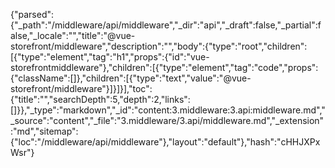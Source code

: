 {"parsed":{"_path":"/middleware/api/middleware","_dir":"api","_draft":false,"_partial":false,"_locale":"","title":"@vue-storefront/middleware","description":"","body":{"type":"root","children":[{"type":"element","tag":"h1","props":{"id":"vue-storefrontmiddleware"},"children":[{"type":"element","tag":"code","props":{"className":[]},"children":[{"type":"text","value":"@vue-storefront/middleware"}]}]}],"toc":{"title":"","searchDepth":5,"depth":2,"links":[]}},"_type":"markdown","_id":"content:3.middleware:3.api:middleware.md","_source":"content","_file":"3.middleware/3.api/middleware.md","_extension":"md","sitemap":{"loc":"/middleware/api/middleware"},"layout":"default"},"hash":"cHHJXPxWsr"}